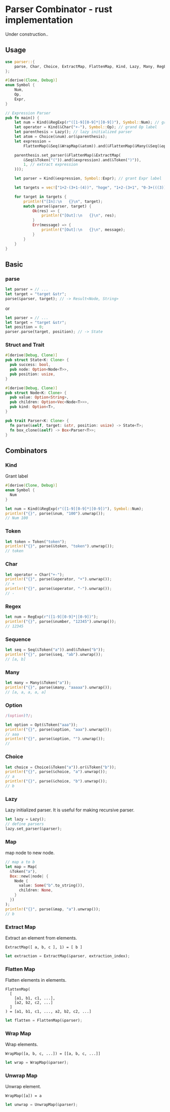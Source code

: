 # Parser Combinator - rust implementation

Under construction..

## Usage

```rust
use parser::{
    parse, Char, Choice, ExtractMap, FlattenMap, Kind, Lazy, Many, RegExp, Seq, Token, WrapMap,
};

#[derive(Clone, Debug)]
enum Symbol {
    Num,
    Op,
    Expr,
}

// Expression Parser
pub fn main() {
    let num = Kind(&RegExp(r"([1-9][0-9]*|[0-9])"), Symbol::Num); // grant Num label
    let operator = Kind(&Char("+-"), Symbol::Op); // grand Op label
    let parenthesis = Lazy(); // lazy initialized parser
    let atom = Choice(&num).or(&parenthesis);
    let expression =
        FlattenMap(&Seq(&WrapMap(&atom)).and(&FlattenMap(&Many(&Seq(&operator).and(&atom)))));

    parenthesis.set_parser(&FlattenMap(&ExtractMap(
        &Seq(&Token("(")).and(&expression).and(&Token(")")),
        1, // extract expression
    )));

    let parser = Kind(&expression, Symbol::Expr); // grant Expr label

    let targets = vec!["1+2-(3+1-(4))", "hoge", "1+2-(3+1", "0-3+(((3)))"];

    for target in targets {
        println!("[In]:\n   {}\n", target);
        match parse(&parser, target) {
            Ok(res) => {
                println!("[Out]:\n   {}\n", res);
            }
            Err(message) => {
                println!("[Out]:\n   {}\n", message);
            }
        }
    }
}

```

## Basic

### parse

```rust
let parser = // ...
let target = "target &str";
parse(&parser, target); // -> Result<Node, String>
```

or

```rust
let parser = // ...
let target = "target &str";
let position = 0;
parser.parse(target, position); // -> State
```

### Struct and Trait

```rust
#[derive(Debug, Clone)]
pub struct State<K: Clone> {
  pub success: bool,
  pub node: Option<Node<T>>,
  pub position: usize,
}

#[derive(Debug, Clone)]
pub struct Node<K: Clone> {
  pub value: Option<String>,
  pub children: Option<Vec<Node<T>>>,
  pub kind: Option<T>,
}

pub trait Parser<K: Clone> {
  fn parse(&self, target: &str, position: usize) -> State<T>;
  fn box_clone(&self) -> Box<Parser<T>>;
}
```

## Combinators

### Kind

Grant label

```rust
#[derive(Clone, Debug)]
enum Symbol {
  Num
}

let num = Kind(&RegExp(r"([1-9][0-9]*|[0-9])"), Symbol::Num);
println!("{}", parse(&num, "100").unwrap());
// Num 100
```

### Token

```rust
let token = Token("token");
println!("{}", parse(&token, "token").unwrap());
// token
```

### Char

```rust
let operator = Char("+-");
println!("{}", parse(&operator, "+").unwrap());
// +
println!("{}", parse(&operator, "-").unwrap());
// -
```

### Regex

```rust
let num = RegExp(r"([1-9][0-9]*|[0-9])");
println!("{}", parse(&number, "12345").unwrap());
// 12345
```

### Sequence

```rust
let seq = Seq(&Token("a")).and(&Token("b"));
println!("{}", parse(&seq, "ab").unwrap());
// [a, b]
```

### Many

```rust
let many = Many(&Token("a"));
println!("{}", parse(&many, "aaaaa").unwrap());
// [a, a, a, a, a]
```

### Option

```js
/(option)?/;
```

```rust
let option = Opt(&Token("aaa"));
println!("{}", parse(&option, "aaa").unwrap());
// aaa
println!("{}", parse(&option, "").unwrap());
//
```

### Choice

```rust
let choice = Choice(&Token("a")).or(&Token("b"));
println!("{}", parse(&choice, "a").unwrap());
// a
println!("{}", parse(&choice, "b").unwrap());
// b
```

### Lazy

Lazy initialized parser.
It is useful for making recursive parser.

```rust
let lazy = Lazy();
// define parsers
lazy.set_parser(&parser);
```

### Map

map node to new node.

```rust
// map a to b
let map = Map(
  &Token("a"),
  Box::new(|node| {
    Node {
      value: Some("b".to_string()),
      children: None,
    }
  })
);
println!("{}", parse(&map, "a").unwrap());
// b
```

### Extract Map

Extract an element from elements.

```
ExtractMap([ a, b, c ], 1) = [ b ]
```

```rust
let extraction = ExtractMap(&parser, extraction_index);
```

### Flatten Map

Flatten elements in elements.

```
FlattenMap(
  [
    [a1, b1, c1, ...],
    [a2, b2, c2, ...]
  ]
) = [a1, b1, c1, ..., a2, b2, c2, ...]
```

```rust
let flatten = FlattenMap(&parser);
```

### Wrap Map

Wrap elements.

```
WrapMap([a, b, c, ...]) = [[a, b, c, ...]]
```

```rust
let wrap = WrapMap(&parser);
```

### Unwrap Map

Unwrap element.

```
WrapMap([a]) = a
```

```rust
let unwrap = UnwrapMap(&parser);
```
